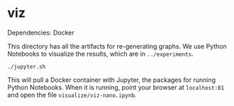 # viz

Dependencies: Docker

This directory has all the artifacts for re-generating graphs. We use Python
Notebooks to visualize the results, which are in `../experiments`. 

```
./jupyter.sh
```

This will pull a Docker container with Jupyter, the packages for running Python
Notebooks. When it is running, point your browser at `localhost:81` and open the file
`visualize/viz-nano.ipynb`.
